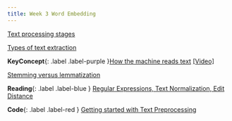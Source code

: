 ```yaml
---
title: Week 3 Word Embedding
---
```


[Text processing stages](../notes/textstages)

[Types of text extraction](../notes/textextraction)

**KeyConcept**{: .label .label-purple }[How the machine reads text](../notes/textprocessing)
   [[Video]](#)



[Stemming versus lemmatization](../notes/stemvslemmatize)


**Reading**{: .label .label-blue } [Regular Expressions, Text Normalization, Edit Distance](https://web.stanford.edu/~jurafsky/slp3/2.pdf)

**Code**{: .label .label-red } [Getting started with Text Preprocessing](https://www.kaggle.com/code/sudalairajkumar/getting-started-with-text-preprocessing) 
